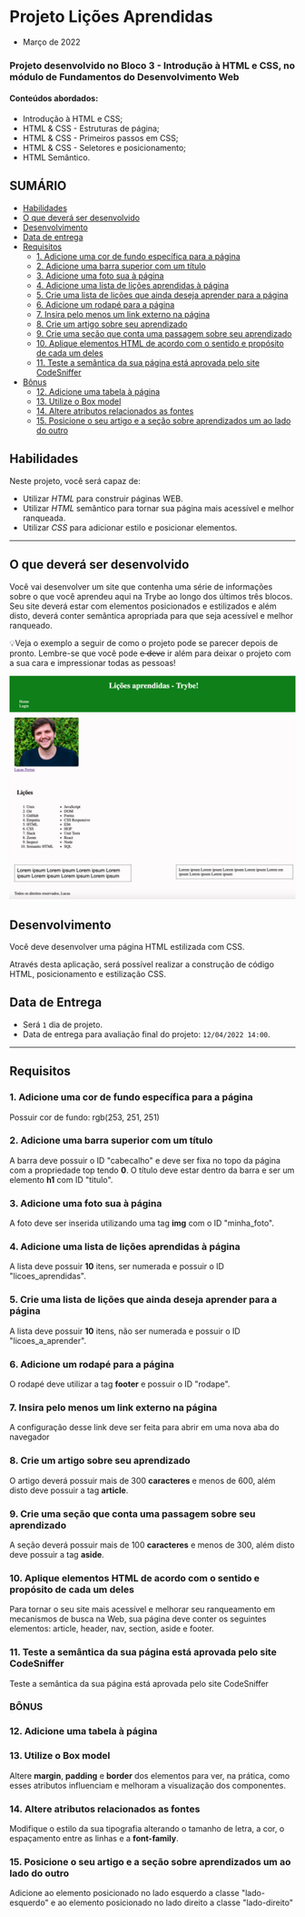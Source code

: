 # Projeto Lições Aprendidas

- Março de 2022

### Projeto desenvolvido no Bloco 3 - Introdução à HTML e CSS, no módulo de Fundamentos do Desenvolvimento Web

#### Conteúdos abordados: 
  - Introdução à HTML e CSS;
  - HTML & CSS - Estruturas de página;
  - HTML & CSS - Primeiros passos em CSS;
  - HTML & CSS - Seletores e posicionamento;
  - HTML Semântico.

## SUMÁRIO

- [Habilidades](#habilidades)
- [O que deverá ser desenvolvido](#o-que-deverá-ser-desenvolvido)
- [Desenvolvimento](#desenvolvimento)
- [Data de entrega](#data-de-entrega)
- [Requisitos](#requisitos)
  - [1. Adicione uma cor de fundo específica para a página](#1-adicione-uma-cor-de-fundo-específica-para-a-página)
  - [2. Adicione uma barra superior com um título](#2-adicione-uma-barra-superior-com-um-título)
  - [3. Adicione uma foto sua à página](#3-adicione-uma-foto-sua-à-página)
  - [4. Adicione uma lista de lições aprendidas à página](#4-adicione-uma-lista-de-lições-aprendidas-à-página)
  - [5. Crie uma lista de lições que ainda deseja aprender para a página](#5-crie-uma-lista-de-lições-que-ainda-deseja-aprender-para-a-página)
  - [6. Adicione um rodapé para a página](#6-adicione-um-rodapé-para-a-página)
  - [7. Insira pelo menos um link externo na página](#7-insira-pelo-menos-um-link-externo-na-página)
  - [8. Crie um artigo sobre seu aprendizado](#8-crie-um-artigo-sobre-seu-aprendizado)
  - [9. Crie uma seção que conta uma passagem sobre seu aprendizado](#9-crie-uma-seção-que-conta-uma-passagem-sobre-seu-aprendizado)
  - [10. Aplique elementos HTML de acordo com o sentido e propósito de cada um deles](#10-aplique-elementos-html-de-acordo-com-o-sentido-e-propósito-de-cada-um-deles)
  - [11. Teste a semântica da sua página está aprovada pelo site      CodeSniffer](#11-teste-a-semântica-da-sua-página-está-aprovada-pelo-site-codesniffer)
- [Bônus](#bônus)
  - [12. Adicione uma tabela à página](#12-adicione-uma-tabela-à-página)
  - [13. Utilize o Box model](#13-utilize-o-box-model)
  - [14. Altere atributos relacionados as fontes](#14-altere-atributos-relacionados-as-fontes)
  - [15. Posicione o seu artigo e a seção sobre aprendizados um ao lado do outro](#15-posicione-o-seu-artigo-e-a-seção-sobre-aprendizados-um-ao-lado-do-outro)


## Habilidades

Neste projeto, você será capaz de:

* Utilizar _HTML_ para construir páginas WEB.
* Utilizar _HTML_ semântico para tornar sua página mais acessível e melhor ranqueada.
* Utilizar _CSS_ para adicionar estilo e posicionar elementos.

---

## O que deverá ser desenvolvido

Você vai desenvolver um site que contenha uma série de informações sobre o que você aprendeu aqui na Trybe ao longo dos últimos três blocos. Seu site deverá estar com elementos posicionados e estilizados e além disto, deverá conter semântica apropriada para que seja acessível e melhor ranqueado.

💡Veja o exemplo a seguir de como o projeto pode se parecer depois de pronto. Lembre-se que você pode ~~e deve~~ ir além para deixar o projeto com a sua cara e impressionar todas as pessoas!

![exemplo](./exemplo.png)

## Desenvolvimento

Você deve desenvolver uma página HTML estilizada com CSS.

Através desta aplicação, será possível realizar a construção de código HTML, posicionamento e estilização CSS.

## Data de Entrega

  - Será `1` dia de projeto.
  - Data de entrega para avaliação final do projeto: `12/04/2022 14:00`.

---


## Requisitos

### 1. Adicione uma cor de fundo específica para a página

Possuir cor de fundo: rgb(253, 251, 251)

### 2. Adicione uma barra superior com um título

A barra deve possuir o ID "cabecalho" e deve ser fixa no topo da página com a propriedade top tendo **0**. O título deve estar dentro da barra e ser um elemento **h1** com ID "titulo".

### 3. Adicione uma foto sua à página

A foto deve ser inserida utilizando uma tag **img** com o ID "minha_foto".

### 4. Adicione uma lista de lições aprendidas à página

A lista deve possuir **10** itens, ser numerada e possuir o ID "licoes_aprendidas".

### 5. Crie uma lista de lições que ainda deseja aprender para a página

A lista deve possuir **10** itens, não ser numerada e possuir o ID "licoes_a_aprender".

### 6. Adicione um rodapé para a página

O rodapé deve utilizar a tag **footer** e possuir o ID "rodape".

### 7. Insira pelo menos um link externo na página

A configuração desse link deve ser feita para abrir em uma nova aba do navegador

### 8. Crie um artigo sobre seu aprendizado

O artigo deverá possuir mais de 300 **caracteres** e menos de 600, além disto deve possuir a tag **article**.

### 9. Crie uma seção que conta uma passagem sobre seu aprendizado

A seção deverá possuir mais de 100 **caracteres** e menos de 300, além disto deve possuir a tag **aside**.

### 10. Aplique elementos HTML de acordo com o sentido e propósito de cada um deles

Para tornar o seu site mais acessível e melhorar seu ranqueamento em mecanismos de busca na Web, sua página deve conter os seguintes elementos: article, header, nav, section, aside e footer.

### 11. Teste a semântica da sua página está aprovada pelo site CodeSniffer

Teste a semântica da sua página está aprovada pelo site CodeSniffer

### BÔNUS

### 12. Adicione uma tabela à página

### 13. Utilize o Box model

Altere **margin**, **padding** e **border** dos elementos para ver, na prática, como esses atributos influenciam e melhoram a visualização dos componentes.

### 14. Altere atributos relacionados as fontes
Modifique o estilo da sua tipografia alterando o tamanho de letra, a cor, o espaçamento entre as linhas e a **font-family**.

### 15. Posicione o seu artigo e a seção sobre aprendizados um ao lado do outro

Adicione ao elemento posicionado no lado esquerdo a classe "lado-esquerdo" e ao elemento posicionado no lado direito a classe "lado-direito"
